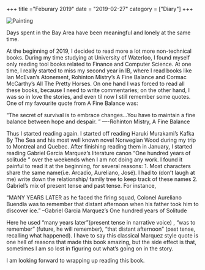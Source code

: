 +++
title ="Feburary 2019"
date = "2019-02-27"
category = ["Diary"]
+++

![Painting](/img/Painting1.jpeg)

Days spent in the Bay Area have been meaningful and lonely at the same time.

At the beginning of 2019, I decided to read more a lot more non-technical books. During my time studying at University of Waterloo, I found myself only reading tool books related to Finance and Computer Science. At one time, I really started to miss my second year in IB, where I read books like Ian McEvan’s Atonement, Rohinton Mistry’s A Fine Balance and Cormac McCarthy’s All The Pretty Horses. On one hand I was forced to read all these books, because I need to write commentaries; on the other hand, I was so in love the stories, and even til now I still remember some quotes. One of my favourite quote from A Fine Balance was:

“The secret of survival is to embrace changes…You have to maintain a fine balance between hope and despair. ” —-Rohinton Mistry, A Fine Balance

Thus I started reading again. I started off reading Haruki Murakami’s Kafka By The Sea and his most well known novel Norwegian Wood during my trip to Montreal and Quebec. After finishing reading them in January, I started reading Gabriel Garcia Marquez’s literature canon “One hundred years of solitude ” over the weekends when I am not doing any work. I found it painful to read it at the beginning, for several reasons: 1. Most characters share the same name(i.e. Arcadio, Aureliano, José). I had to (don’t laugh at me) write down the relationship/ family tree to keep track of these names 2. Gabriel’s mix of present tense and past tense. For instance,

“MANY YEARS LATER as he faced the firing squad, Colonel Aureliano Buendía was to remember that distant afternoon when his father took him to discover ice.”
–Gabriel Garcia Marquez’s One hundred years of Solitude

Here he used “many years later”(present tense in narrative voice) , “was to remember” (future, he will remember), “that distant afternoon” (past tense, recalling what happened). I have to say this classical Marquez style quote is one hell of reasons that made this book amazing, but the side effect is that, sometimes I am so lost in figuring out what’s going on in the story.

I am looking forward to wrapping up reading this book.